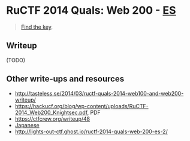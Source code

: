 # RuCTF 2014 Quals: Web 200 - [ES](https://github.com/HackerDom/ructf-2014-quals/tree/master/tasks/es)

> [Find the key](http://w2.quals.ructf.org/).

## Writeup

(TODO)

## Other write-ups and resources

* <http://tasteless.se/2014/03/ructf-quals-2014-web100-and-web200-writeup/>
* <https://hackucf.org/blog/wp-content/uploads/RuCTF-2014_Web200_Knightsec.pdf>, PDF
* <https://ctfcrew.org/writeup/48>
* [Japanese](http://d.hatena.ne.jp/kusano_k/20140310)
* <http://lights-out-ctf.ghost.io/ructf-2014-quals-web-200-es-2/>
